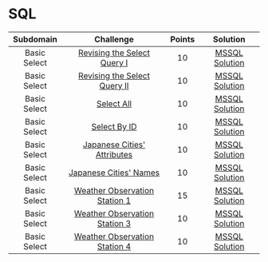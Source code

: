 # SQL

|          Subdomain          |                                                         Challenge                                                        | Points |                                                                                         Solution                                                                                        |
|:---------------------------:|:------------------------------------------------------------------------------------------------------------------------:|:------:|:---------------------------------------------------------------------------------------------------------------------------------------------------------------------------------------:|
|         Basic Select        | [Revising the Select Query I](https://www.hackerrank.com/challenges/revising-the-select-query/problem)                   |   10   | [MSSQL Solution](https://github.com/doganaktarr/My-HackerRank-Solutions/blob/master/SQL/Basic%20Select/Revising%20the%20Select%20Query%20I.sql)                                         |
|         Basic Select        | [Revising the Select Query II](https://www.hackerrank.com/challenges/revising-the-select-query-2/problem)                |   10   | [MSSQL Solution](https://github.com/doganaktarr/My-HackerRank-Solutions/blob/master/SQL/Basic%20Select/Revising%20the%20Select%20Query%20II.sql)                                        |
|         Basic Select        | [Select All](https://www.hackerrank.com/challenges/select-all-sql/problem)                                               |   10   | [MSSQL Solution](https://github.com/doganaktarr/My-HackerRank-Solutions/blob/master/SQL/Basic%20Select/Select%20All.sql)                                                                |
|         Basic Select        | [Select By ID](https://www.hackerrank.com/challenges/select-by-id/problem)                                               |   10   | [MSSQL Solution](https://github.com/doganaktarr/My-HackerRank-Solutions/blob/master/SQL/Basic%20Select/Select%20By%20ID.sql)                                                            |
|         Basic Select        | [Japanese Cities' Attributes](https://www.hackerrank.com/challenges/japanese-cities-attributes/problem)                  |   10   | [MSSQL Solution](https://github.com/doganaktarr/My-HackerRank-Solutions/blob/master/SQL/Basic%20Select/Japanese%20Cities'%20Attributes.sql)                                             |
|         Basic Select        | [Japanese Cities' Names](https://www.hackerrank.com/challenges/japanese-cities-name/problem)                             |   10   | [MSSQL Solution](https://github.com/doganaktarr/My-HackerRank-Solutions/blob/master/SQL/Basic%20Select/Japanese%20Cities'%20Names.sql)                                                  |
|         Basic Select        | [Weather Observation Station 1](https://www.hackerrank.com/challenges/weather-observation-station-1/problem)             |   15   | [MSSQL Solution](https://github.com/doganaktarr/My-HackerRank-Solutions/blob/master/SQL/Basic%20Select/Weather%20Observation%20Station%201.sql)                                         |
|         Basic Select        | [Weather Observation Station 3](https://www.hackerrank.com/challenges/weather-observation-station-3)                     |   10   | [MSSQL Solution](https://github.com/doganaktarr/My-HackerRank-Solutions/blob/master/SQL/Basic%20Select/Weather%20Observation%20Station%203.sql)                                         |
|         Basic Select        | [Weather Observation Station 4](https://www.hackerrank.com/challenges/weather-observation-station-4/problem)             |   10   | [MSSQL Solution](https://github.com/doganaktarr/My-HackerRank-Solutions/blob/master/SQL/Basic%20Select/Weather%20Observation%20Station%204.sql)                                         |
